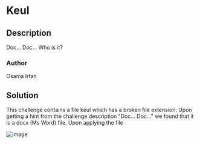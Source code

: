 # Keul

## Description
Doc... Doc... Who is it?

### Author
Osama Irfan

## Solution
This challenge contains a file keul which has a broken file extension. Upon getting a hint from the challenge description "Doc... Doc..." we found that it is a docx (Ms Word) file. Upon applying the file 

![image](https://github.com/0xZainRaza/DevDay24-CTF-Writeups/assets/128910142/9ef3aef5-2893-431b-9ad0-6346da95a93d)
